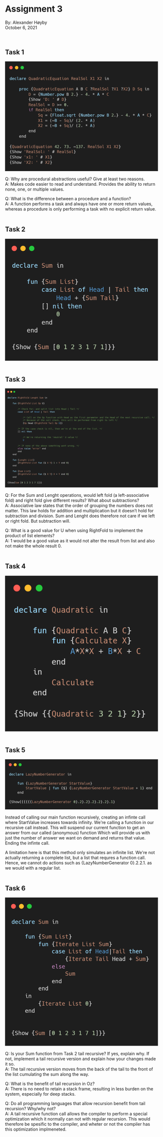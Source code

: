 # Assignment 3

By: Alexander Høyby\
October 6, 2021

</br>

## Task 1

![Task 1](./img/Task1.png)

Q: Why are procedural abstractions useful? Give at least two reasons.\
A: Makes code easier to read and understand.
Provides the ability to return none, one, or multiple values.

Q: What is the difference between a procedure and a function?\
A: A function performs a task and always have one or more return values, whereas a procedure is only performing a task with no explicit return value.
</br></br>

## Task 2

![Task 1](./img/Task2.png)
</br></br>

## Task 3

![Task 1](./img/Task3.png)

Q: For the Sum and Lenght operations, would left fold (a left-associative fold) and right fold give different results? What about subtractions?\
A: Associative law states that the order of grouping the numbers does not matter. This law holds for addition and multiplication but it doesn’t hold for subtraction and division.
Sum and Lenght does therefore not care if we left or right fold. But subtraction will.

Q: What is a good value for U when using RightFold to implement the product of list elements?\
A: 1 would be a good value as it would not alter the result from list and also not make the whole result 0.
</br></br>

## Task 4

![Task 1](./img/Task4.png)
</br></br>

## Task 5

![Task 1](./img/Task5.png)

Instead of calling our main function recursively, creating an infinte call where StartValue increases towards infinity. We're
calling a function in our recursive call instead. This will suspend our current function to get an answer from our called (anonymous) function
Which will provide us with just the number of answer we want on demand and returns that value. Ending the infinte call.

A limitation here is that this method only simulates an infinite list. We're not actually returning a complete list, but a list that requres a function call.
Hence, we cannot do actions such as {LazyNumberGenerator 0}.2.2.1. as we would with a regular list.
</br></br>

## Task 6

![Task 1](./img/Task6.png)

Q: Is your Sum function from Task 2 tail recursive? If yes, explain why. If not, implement a tail recursive version and explain how your changes made it so.\
A: The tail recursive version moves from the back of the tail to the front of the list cumulating the sum along the way.

Q: What is the benefit of tail recursion in Oz?\
A: There is no need to retain a stack frame, resulting in less burden on the system, especially for deep stacks.

Q: Do all programming languages that allow recursion benefit from tail recursion? Why/why not?\
A: A tail recursive function call allows the compiler to perform a special optimization which it normally can not with regular recursion.
This would therefore be spesific to the compiler, and wheter or not the compiler has this optimization implmeneted.
